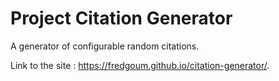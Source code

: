 # Project Citation Generator

A generator of configurable random citations.

Link to the site :  https://fredgoum.github.io/citation-generator/.
